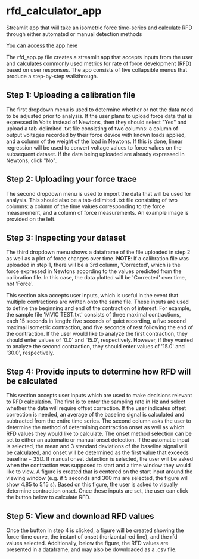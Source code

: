 # rfd_calculator_app
Streamlit app that will take an isometric force time-series and calculate RFD through either automated or manual detection methods

[You can access the app here](https://share.streamlit.io/nacoker/rfd_calculator_app/main/rfd_app.py)

The rfd_app.py file creates a streamlit app that accepts inputs from the user and calculates commonly used metrics for rate of force development (RFD) based on user responses. The app consists of five collapsible menus that produce a step-by-step walkthrough. 

## Step 1: Uploading a calibration file

The first dropdown menu is used to determine whether or not the data need to be adjusted prior to analysis. If the user plans to upload force data that is expressed in Volts instead of Newtons, then they should select "Yes" and upload a tab-delimited .txt file consisting of two columns: a column of output voltages recorded by their force device with known loads applied, and a column of the weight of the load in Newtons. If this is done, linear regression will be used to convert voltage values to force values on the subsequent dataset. If the data being uploaded are already expressed in Newtons, click "No".

## Step 2: Uploading your force trace

The second dropdown menu is used to import the data that will be used for analysis. This should also be a tab-delimited .txt file consisting of two columns: a column of the time values corresponding to the force measurement, and a column of force measurements. An example image is provided on the left. 

## Step 3: Inspecting your dataset

The third dropdown menu shows a dataframe of the file uploaded in step 2 as well as a plot of force changes over time. **NOTE**: If a calibration file was uploaded in step 1, there will be a 3rd column, 'Corrected', which is the force expressed in Newtons according to the values predicted from the calibration file. In this case, the data plotted will be 'Corrected' over time, not 'Force'. 

This section also accepts user inputs, which is useful in the event that multiple contractions are written onto the same file. These inputs are used to define the beginning and end of the contraction of interest. For example, the sample file 'MVIC TEST.txt' consists of three maximal contractions, each 15 seconds in length: five seconds of quiet recording, a five second maximal isometric contraction, and five seconds of rest following the end of the contraction. If the user would like to analyze the first contraction, they should enter values of '0.0' and '15.0', respectively. However, if they wanted to analyze the second contraction, they should enter values of '15.0' and '30.0', respectively. 

## Step 4: Provide inputs to determine how RFD will be calculated

This section accepts user inputs which are used to make decisions relevant to RFD calculation. The first is to enter the sampling rate in Hz and select whether the data will require offset correction. If the user indicates offset correction is needed, an average of the baseline signal is calculated and subtracted from the entire time series. The second column asks the user to determine the method of determining contraction onset as well as which RFD values they would like to calculate. The onset method selection can be set to either an automatic or manual onset detection. If the automatic input is selected, the mean and 3 standard deviations of the baseline signal will be calculated, and onset will be determined as the first value that exceeds baseline + 3SD. If manual onset detection is selected, the user will be asked when the contraction was supposed to start and a time window they would like to view. A figure is created that is centered on the start input around the viewing window (e.g. if 5 seconds and 300 ms are selected, the figure will show 4.85 to 5.15 s). Based on this figure, the user is asked to visually determine contraction onset. Once these inputs are set, the user can click the button below to calculate RFD. 

## Step 5: View and download RFD values

Once the button in step 4 is clicked, a figure will be created showing the force-time curve, the instant of onset (horizontal red line), and the rfd values selected. Additionally, below the figure, the RFD values are presented in a dataframe, and may also be downloaded as a .csv file. 
